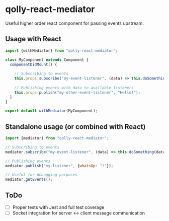 # qolly-react-mediator
Useful higher order react component for passing events upstream.

## Usage with React
```javascript
import {withMediator} from "qolly-react-mediator";

class MyComponent extends Component {
  componentDidMount() {
  
    // Subscribing to events
    this.props.subscribe("my-event-listener", (data) => this.doSomething(data));
    
    // Publishing events with data to available listeners
    this.props.publish("my-other-event-listener", "Hello!");
  }
}

export default withMediator(MyComponent);
```

## Standalone usage (or combined with React)
```javascript
import {mediator} from "qolly-react-mediator";

// Subscribing to events
mediator.subscribe("my-event-listener", (data) => this.doSomething(data));

// Publishing events
mediator.publish("my-listener", {whatsUp: "!"});

// Useful for debugging purposes
mediator.getEvents();

```

## ToDo

- [ ] Proper tests with Jest and full test coverage
- [ ] Socket integration for server <-> client message communication

